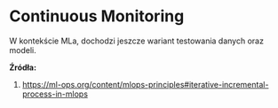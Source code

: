 # Continuous Monitoring

W kontekście MLa, dochodzi jeszcze wariant testowania danych oraz modeli.

**Źródła:**
1. https://ml-ops.org/content/mlops-principles#iterative-incremental-process-in-mlops